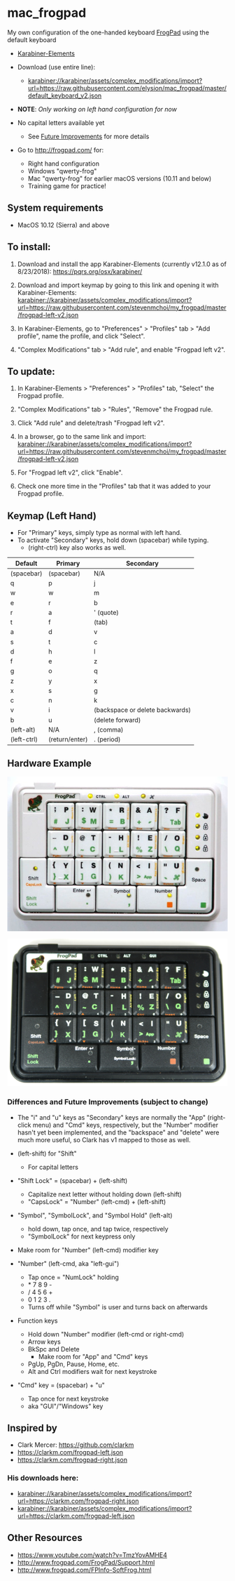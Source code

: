 # mac_frogpad

My own configuration of the one-handed keyboard [FrogPad](http://frogpad.com/)
using the default keyboard

-   [Karabiner-Elements](https://pqrs.org/osx/karabiner/files/Karabiner-Elements-12.1.0.dmg)
-   Download (use entire line):

    -   <karabiner://karabiner/assets/complex_modifications/import?url=https://raw.githubusercontent.com/elysion/mac_frogpad/master/default_keyboard_v2.json>

-   **NOTE**: _Only working on left hand configuration for now_

-   No capital letters available yet

    -   See [Future Improvements](#differences-and-future-improvements) for more
        details

-   Go to http://frogpad.com/ for:

    -   Right hand configuration
    -   Windows "qwerty-frog"
    -   Mac "qwerty-frog" for earlier macOS versions (10.11 and below)
    -   Training game for practice!

## System requirements

-   MacOS 10.12 (Sierra) and above

## To install:

1. Download and install the app Karabiner-Elements (currently v12.1.0 as of
   8/23/2018): https://pqrs.org/osx/karabiner/

2. Download and import keymap by going to this link and opening it with
   Karabiner-Elements:
   <karabiner://karabiner/assets/complex_modifications/import?url=https://raw.githubusercontent.com/stevenmchoi/my_frogpad/master/frogpad-left-v2.json>

3. In Karabiner-Elements, go to "Preferences" > "Profiles" tab > "Add profile",
   name the profile, and click "Select".

4. "Complex Modifications" tab > "Add rule", and enable "Frogpad left v2".

## To update:

1. In Karabiner-Elements > "Preferences" > "Profiles" tab, "Select" the Frogpad
   profile.

2. "Complex Modifications" tab > "Rules", "Remove" the Frogpad rule.

3. Click "Add rule" and delete/trash "Frogpad left v2".

4. In a browser, go to the same link and import:
   <karabiner://karabiner/assets/complex_modifications/import?url=https://raw.githubusercontent.com/stevenmchoi/my_frogpad/master/frogpad-left-v2.json>

5. For "Frogpad left v2", click "Enable".

6. Check one more time in the "Profiles" tab that it was added to your Frogpad
   profile.

## Keymap (Left Hand)

-   For "Primary" keys, simply type as normal with left hand.
-   To activate "Secondary" keys, hold down (spacebar) while typing.
    -   (right-ctrl) key also works as well.

| Default     | Primary        | Secondary                       |
| ----------- | -------------- | ------------------------------- |
| (spacebar)  | (spacebar)     | N/A                             |
| q           | p              | j                               |
| w           | w              | m                               |
| e           | r              | b                               |
| r           | a              | ' (quote)                       |
| t           | f              | (tab)                           |
| a           | d              | v                               |
| s           | t              | c                               |
| d           | h              | l                               |
| f           | e              | z                               |
| g           | o              | q                               |
| z           | y              | x                               |
| x           | s              | g                               |
| c           | n              | k                               |
| v           | i              | (backspace or delete backwards) |
| b           | u              | (delete forward)                |
| (left-alt)  | N/A            | , (comma)                       |
| (left-ctrl) | (return/enter) | . (period)                      |

## Hardware Example

![alt text](./docs/mac_frogpad.jpg "Mac Frogpad keyboard (left hand)")

![alt text](./docs/windows_Frogpad_keyboard.jpg "Windows Frogpad keyboard (left hand)")

### Differences and Future Improvements (subject to change)

-   The "i" and "u" keys as "Secondary" keys are normally the "App" (right-click
    menu) and "Cmd" keys, respectively, but the "Number" modifier hasn't yet
    been implemented, and the "backspace" and "delete" were much more useful, so
    Clark has v1 mapped to those as well.

-   (left-shift) for "Shift"

    -   For capital letters

-   "Shift Lock" = (spacebar) + (left-shift)

    -   Capitalize next letter without holding down (left-shift)
    -   "CapsLock" = "Number" (left-cmd) + (left-shift)

-   "Symbol", "SymbolLock", and "Symbol Hold" (left-alt)

    -   hold down, tap once, and tap twice, respectively
    -   "SymbolLock" for next keypress only

-   Make room for "Number" (left-cmd) modifier key

-   "Number" (left-cmd, aka "left-gui")

    -   Tap once = "NumLock" holding
    -   \* 7 8 9 -
    -   / 4 5 6 +
    -   0 1 2 3 .
    -   Turns off while "Symbol" is user and turns back on afterwards

-   Function keys

    -   Hold down "Number" modifier (left-cmd or right-cmd)
    -   Arrow keys
    -   BkSpc and Delete
        -   Make room for "App" and "Cmd" keys
    -   PgUp, PgDn, Pause, Home, etc.
    -   Alt and Ctrl modifiers wait for next keystroke

-   "Cmd" key = (spacebar) + "u"

    -   Tap once for next keystroke
    -   aka "GUI"/"Windows" key

## Inspired by

-   Clark Mercer: https://github.com/clarkm
-   https://clarkm.com/frogpad-left.json
-   https://clarkm.com/frogpad-right.json

### His downloads here:

-   <karabiner://karabiner/assets/complex_modifications/import?url=https://clarkm.com/frogpad-right.json>
-   <karabiner://karabiner/assets/complex_modifications/import?url=https://clarkm.com/frogpad-left.json>

## Other Resources

-   https://www.youtube.com/watch?v=TmzYovAMHE4
-   http://www.frogpad.com/FrogPad/Support.html
-   http://www.frogpad.com/FPInfo-SoftFrog.html
